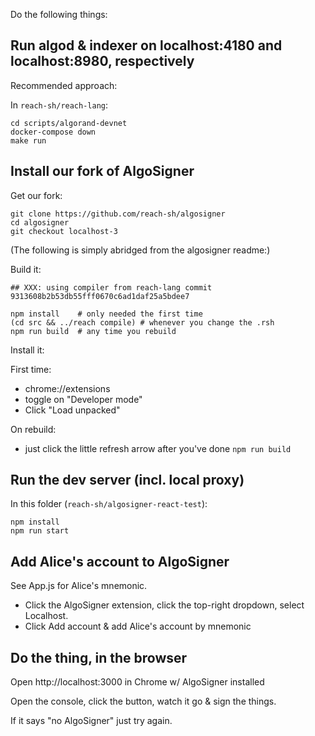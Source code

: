 Do the following things:


## Run algod & indexer on localhost:4180 and localhost:8980, respectively

Recommended approach: 

In `reach-sh/reach-lang`:

```
cd scripts/algorand-devnet
docker-compose down
make run
```


## Install our fork of AlgoSigner

Get our fork:

```
git clone https://github.com/reach-sh/algosigner
cd algosigner
git checkout localhost-3
```

(The following is simply abridged from the algosigner readme:)

Build it:



```
## XXX: using compiler from reach-lang commit 9313608b2b53db55fff0670c6ad1daf25a5bdee7

npm install    # only needed the first time
(cd src && ../reach compile) # whenever you change the .rsh
npm run build  # any time you rebuild
```

Install it:

First time:

* chrome://extensions
* toggle on "Developer mode"
* Click "Load unpacked"

On rebuild:

* just click the little refresh arrow after you've done `npm run build`


## Run the dev server (incl. local proxy)

In this folder (`reach-sh/algosigner-react-test`):

```
npm install
npm run start
```


## Add Alice's account to AlgoSigner

See App.js for Alice's mnemonic.

* Click the AlgoSigner extension, click the top-right dropdown, select Localhost.
* Click Add account & add Alice's account by mnemonic


## Do the thing, in the browser

Open http://localhost:3000 in Chrome w/ AlgoSigner installed

Open the console, click the button, watch it go & sign the things.

If it says "no AlgoSigner" just try again.
